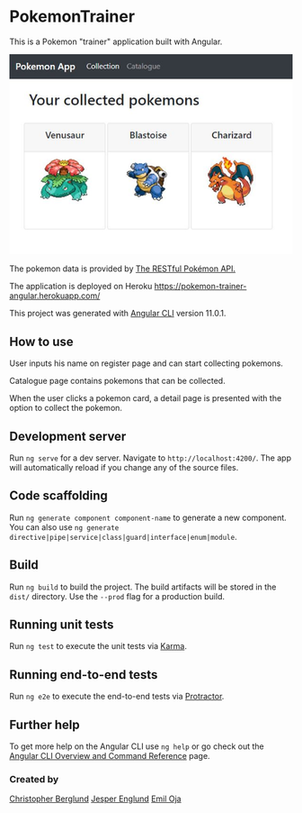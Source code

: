 # PokemonTrainer
This is a Pokemon "trainer" application built with Angular.

![collection-screenshot](pokemon-trainer.JPG)

The pokemon data is provided by [The RESTful Pokémon API.](https://pokeapi.co/)

The application is deployed on Heroku https://pokemon-trainer-angular.herokuapp.com/

This project was generated with [Angular CLI](https://github.com/angular/angular-cli) version 11.0.1.


## How to use

User inputs his name on register page and can start collecting pokemons.

Catalogue page contains pokemons that can be collected.

When the user clicks a pokemon card, a detail page is presented with the option to collect the pokemon.




## Development server

Run `ng serve` for a dev server. Navigate to `http://localhost:4200/`. The app will automatically reload if you change any of the source files.

## Code scaffolding

Run `ng generate component component-name` to generate a new component. You can also use `ng generate directive|pipe|service|class|guard|interface|enum|module`.

## Build

Run `ng build` to build the project. The build artifacts will be stored in the `dist/` directory. Use the `--prod` flag for a production build.

## Running unit tests

Run `ng test` to execute the unit tests via [Karma](https://karma-runner.github.io).

## Running end-to-end tests

Run `ng e2e` to execute the end-to-end tests via [Protractor](http://www.protractortest.org/).

## Further help

To get more help on the Angular CLI use `ng help` or go check out the [Angular CLI Overview and Command Reference](https://angular.io/cli) page.

### Created by

[Christopher Berglund](https://github.com/cberg9) [Jesper Englund](https://github.com/englundjesper) [Emil Oja](https://github.com/xtrmil)
